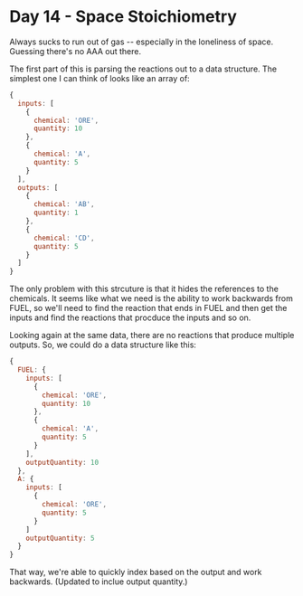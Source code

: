 # Day 14 - Space Stoichiometry

Always sucks to run out of gas -- especially in the loneliness of space. Guessing there's no AAA out there.

The first part of this is parsing the reactions out to a data structure. The simplest one I can think of looks like an array of:

```javascript
{
  inputs: [
    {
      chemical: 'ORE',
      quantity: 10
    },
    {
      chemical: 'A',
      quantity: 5
    }
  ],
  outputs: [
    {
      chemical: 'AB',
      quantity: 1
    },
    {
      chemical: 'CD',
      quantity: 5
    }
  ]
}
```

The only problem with this strcuture is that it hides the references to the chemicals. It seems like what we need is the ability to work backwards from FUEL, so we'll need to find the reaction that ends in FUEL and then get the inputs and find the reactions that procduce the inputs and so on.

Looking again at the same data, there are no reactions that produce multiple outputs. So, we could do a data structure like this:

```javascript
{
  FUEL: {
    inputs: [
      {
        chemical: 'ORE',
        quantity: 10
      },
      {
        chemical: 'A',
        quantity: 5
      }
    ],
    outputQuantity: 10
  },
  A: {
    inputs: [
      {
        chemical: 'ORE',
        quantity: 5
      }
    ]
    outputQuantity: 5
  }
}
```
That way, we're able to quickly index based on the output and work backwards. (Updated to inclue output quantity.)